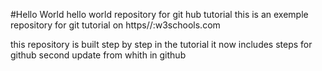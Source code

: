#Hello World
hello world repository for git hub tutorial
this is an exemple repository for git tutorial on https//:w3schools.com

this repository is built step by step in the tutorial
it now includes steps for github
second update from whith in github
